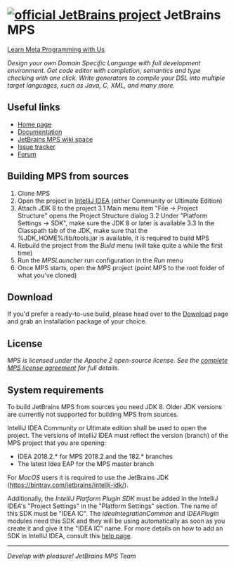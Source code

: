 [![official JetBrains project](http://jb.gg/badges/official-flat-square.svg)](https://confluence.jetbrains.com/display/ALL/JetBrains+on+GitHub)
JetBrains MPS
=============

[Learn Meta Programming with Us](http://www.jetbrains.com/mps/)

<i>Design your own Domain Specific Language with full development environment. Get code editor with completion, semantics and type checking with one click. Write generators to compile your DSL into multiple target languages, such as Java, C, XML, and many more.</i>

Useful links
------------

- [Home page](http://www.jetbrains.com/mps/)
- [Documentation](https://www.jetbrains.com/mps/learn/)
- [JetBrains MPS wiki space](http://confluence.jetbrains.com/display/MPS/Welcome+to+JetBrains+MPS+Space)
- [Issue tracker](http://www.jetbrains.net/tracker/issues/MPS)
- [Forum](https://mps-support.jetbrains.com/hc/en-us/community/topics)


Building MPS from sources
-------------------------

1. Clone MPS
2. Open the project in [IntelliJ IDEA](http://www.jetbrains.com/idea) (either Community or Ultimate Edition)
3. Attach JDK 8 to the project
3.1 Main menu item "File -> Project Structure" opens the Project Structure dialog
3.2 Under "Platform Settings -> SDK", make sure the JDK 8 or later is available
3.3 In the Classpath tab of the JDK, make sure that the %JDK_HOME%/lib/tools.jar is available, it is required to build MPS
4. Rebuild the project from the _Build_ menu (will take quite a while the first time)
5. Run the _MPSLauncher_ run configuration in the _Run_ menu
6. Once MPS starts, open the _MPS_ project (point MPS to the root folder of what you've cloned)

Download
--------

If you'd prefer a ready-to-use build, please head over to the [Download](http://www.jetbrains.com/mps/download/) page and grab an installation package of your choice.

License
-------

_MPS is licensed under the Apache 2 open-source license. See the [complete MPS license agreement](http://www.jetbrains.com/mps/download/license.html) for full details._

System requirements
-------------------

To build JetBrains MPS from sources you need JDK 8. Older JDK versions are currently not supported for building MPS from sources.

IntelliJ IDEA Community or Ultimate edition shall be used to open the project. The versions of IntelliJ IDEA must reflect the version (branch) of the MPS project that you are opening:
* IDEA 2018.2.* for MPS 2018.2 and the 182.* branches
* The latest Idea EAP for the MPS master branch

For *MacOS* users it is required to use the JetBrains JDK (https://bintray.com/jetbrains/intellij-jdk/).

Additionally, the *IntelliJ Platform Plugin SDK* must be added in the IntelliJ IDEA's "Project Settings" in the "Platform Settings" section. The name of this SDK must be "IDEA IC".
The *ideaIntegrationCommon* and *IDEAPlugin* modules need this SDK and they will be using automatically as soon as you create it and give it the "IDEA IC" name.
For more details on how to add an SDK in IntelliJ IDEA, consult this [help page](https://www.jetbrains.com/help/idea/configuring-intellij-platform-plugin-sdk.html).


----------------------
_Develop with pleasure!
JetBrains MPS Team_
